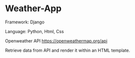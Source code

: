 # Weather-App

Framework: Django

Language: Python, Html, Css

Openweather API https://openweathermap.org/api

Retrieve data from API and render it within an HTML template.



